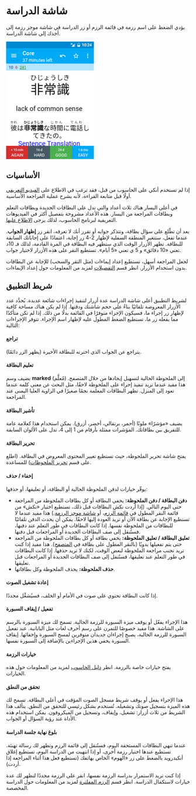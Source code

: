 # شاشة الدراسة

يؤدي الضغط على اسم رزمة في قائمة الرزم أو زر الدراسة في شاشة موجز رزمة إلى أخذك إلى شاشة الدراسة.

![شاشة الدراسة](img/4-reviewer.png)

## الأساسيات
إذا لم تستخدم أنكي على الحاسوب من قبل، فقد ترغب في الاطلاع على
[الفيديو التعريفي](https://www.abdnh.net/anki-manual/getting-started.html#فيديوهات)
أولًا قبل متابعة القراءة، لأنه يشرح عملية المراجعة الأساسية.

في أعلى اليسار هناك ثلاث أعداد والتي تدل على البطاقات الجديدة وبطاقات التعلم وبطاقات المراجعة من اليسار.
هذه الأعداد مشروحة بتفصيل أكثر في الفيديوهات التعريفية لبرنامج الحاسوب،
لذلك يرجى [الاطلاع عليها](https://www.abdnh.net/anki-manual/getting-started.html#فيديوهات).

بعد أن تطّلع على سؤال بطاقة، وتتذكر جوابه أو تقرر أنك لا تعرفه، انقر زر **إظهار الجواب**.
عندما تفعل، ستتغير المنطقة السفلية لإظهار 2-4 زر إجابة، اعتمادًا على إجاباتك السابقة للبطاقة.
تظهر الأزرار الوقت الذي ستظهر فيه البطاقة في المرة القادمة، لذلك فـ 10د تعني «10 دقائق»
و 5 ي تعني «5 أيام». تستطيع النقر على هذه الأزرار لاختيار جواب.

لجعل المراجعة أسهل، تستطيع إعداد إيماءات (مثل النقر والسحب) للإجابة عن البطاقات
بدون استخدام الأزرار. انظر قسم [التفضيلات](settings.md) لمزيد من المعلومات حول إعداد الإيماءات.

## شريط التطبيق
لشريط التطبيق أعلى شاشة الدراسة عدة أزرار لتنفيذ إجراءات شائعة عديدة.
يُحدَّد عدد الأزرار المعروضة تلقائيًا بناءً على حجم شاشتك ودقتها. إذا لم يكن هناك مساحة كافية
لإظهار زر إجراء ما، فسيكون الإجراء متوفرًا في القائمة بدلًا من ذلك. إذا لم تكن متأكدًا مما يفعله زر ما،
تستطيع الضغط المطول عليه لإظهار اسم الإجراء. تتوفر الإجراءات التالية:

#### تراجع
يتراجع عن الجواب الذي اخترته للبطاقة الأخيرة (يظهر الزر دائمًا).

#### تعليم البطاقة
يضيف وسم **marked** (مُعلَّم) إلى الملحوظة الحالية لتسهيل إيجادها من خلال المتصفح.
هذا مفيد عندما تريد تنفيذ إجراء على الملحوظة لاحقًا، مثل البحث عن معنى كلمة عندما تعود إلى المنزل.
تظهر البطاقات المعلمة نجمًا صغيرًا في الزاوية العليا اليمنى عند المراجعة.

#### تأشير البطاقة
يضيف «مؤشرًا» ملونًا (أحمر، برتقالي، أخضر، أزرق). يمكن استخدام هذا كعلامة عامة
للتفريق بين بطاقاتك. المؤشرات ممثلة بأرقام من 1 إلى 4، تدل على الألوان السابقة.

#### تحرير البطاقة
يفتح شاشة تحرير الملحوظة، حيث تستطيع تغيير المحتوى المعروض في البطاقة.
(اطلع على قسم [تحرير الملحوظات](editing-notes.md)) للمساعدة.

#### إخفاء / حذف
يوفّر خيارات لدفن الملحوظة الحالية أو البطاقة، أو تعليقها، أو حذفها:

- **دفن البطاقة / دفن الملحوظة:** يخفي البطاقة أو كل بطاقات الملحوظة من المراجعة
  حتى اليوم التالي. (إذا أردت نكش البطاقات قبل ذلك، تستطيع اختيار «نكش» من قائمة النقر المطول
  في [قائمة الرزم](deck-picker.md)، أو [شاشة موجز الرزمة](deck-overview.md).)
  هذا مفيد عندما لا تستطيع الإجابة عن بطاقة الآن أو تريد العودة إليها لاحقًا. يمكن أن يحدث الدفن
  تلقائيًا للبطاقات من الملحوظة نفسها. إذا كانت البطاقات في طور التعلم عند دفنها،
  فستُنقل إلى صف البطاقات الجديدة أو المراجعات قبل دفنها.
- **تعليق البطاقة / تعليق الملحوظة:** يخفي بطاقة أو كل بطاقات الملحوظة من المراجعة حتى يتم
تفعيلها يدويًا (بالنقر المطول على بطاقة في [المتصفح](browser.md)).
هذا مفيد إذا كنت تريد تجنب مراجعة الملحوظة لبعض الوقت، لكنك لا تريد حذفها. إذا كانت البطاقات
في طور التعلم عند تعليقها، فستُنقل إلى صف البطاقات الجديدة أو المراجعات قبل تعليقها.
- **حذف الملحوظة:** يحذف الملحوظة وكل بطاقاتها.

#### إعادة تشغيل الصوت
إذا كانت البطاقة تحتوي على صوت في الأمام أو الخلف، فسيُشغَّل مجددًا.

#### تفعيل / إيقاف السبورة
هذا الإجراء يفعّل أو يوقف ميزة السبورة للرزمة الحالية. تسمح لك ميزة
السبورة بالرسم على الشاشة. هذا مفيد خصوصًا للتمرن على رسم أحرف لغات مثل اليابانية.
عند تفعيل السبورة للرزمة الحالية، يصبح إجراءان جديدان متوفرين لمسح السبورة وإخفائها.
إيقاف السبورة يخفي هذين الإجراءين بالإضافة إلى السبورة نفسها.

#### خيارات الرزمة
يفتح خيارات خاصة بالرزمة. انظر [دليل الحاسوب](https://www.abdnh.net/anki-manual/deck-options.html)
لمزيد من المعلومات حول هذه الخيارات.

#### تحقق من النطق
هذا الإجراء يفعل أو يوقف شريط مسجل الصوت المؤقت في أعلى البطاقة.
تسمح لك هذه الميزة بتسجيل صوتك وتشغيله. تُستخدم بشكل رئيسي للتحقق من النطق.
يتألف هذا الشريط من ثلاث أزرار: تشغيل، وإيقاف، وتسجيل من الميكروفون.
يمكن استخدام هذه الأداة عند رؤية السؤال أو الجواب.

#### بلوغ نهاية جلسة الدراسة
عندما تنهي البطاقات المستحقة اليوم، فستُنقل إلى قائمة الرزم وتظهر لك رسالة تهنئة.
تستطيع عندها اختيار رزمة أخرى، أو إذا انتهيت من الدراسة اليوم، تستطيع إغلاق أنكيدرويد
بالضغط على زر «الهوم» الخاص بهاتفك (تستطيع فعل هذا أثناء المراجعة إذا أردت).

إذا كنت تريد الاستمرار بدراسة الرزمة نفسها، انقر على الرزمة مجددًا لتظهر لك عدة خيارات لاستكمال الدراسة.
انظر قسم [الرزم المفلترة](filtered-deck.md) لمزيد من المعلومات حول الدراسة المخصصة.
